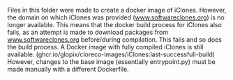 Files in this folder were made to create a docker image of iClones.
However, the domain on which iClones was provided (www.softwareclones.org) is no longer available.
This means that the docker build process for iClones also fails, as an attempt is made to download packages from www.softwareclones.org before/during compilation. This fails and so does the build process.
A Docker image with fully compiled iClones is still available. (ghcr.io/glopix/cloreco-images/iClones:last-successfull-build)
However, changes to the base image (essentially entrypoint.py) must be made manually with a different Dockerfile.
